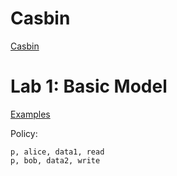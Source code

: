 # Casbin

[Casbin](https://casbin.org/en/)

# Lab 1: Basic Model

[Examples](https://github.com/casbin/casbin/tree/master/examples)

Policy:

```csv
p, alice, data1, read
p, bob, data2, write
```